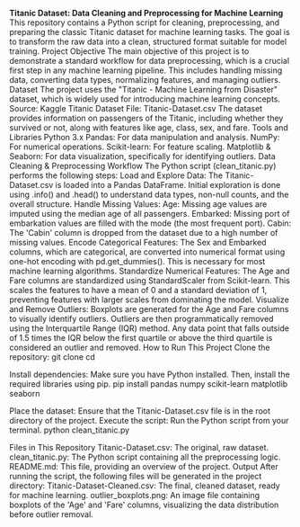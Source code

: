 **Titanic Dataset: Data Cleaning and Preprocessing for Machine Learning**
This repository contains a Python script for cleaning, preprocessing, and preparing the classic Titanic dataset for machine learning tasks. The goal is to transform the raw data into a clean, structured format suitable for model training.
Project Objective
The main objective of this project is to demonstrate a standard workflow for data preprocessing, which is a crucial first step in any machine learning pipeline. This includes handling missing data, converting data types, normalizing features, and managing outliers.
Dataset
The project uses the "Titanic - Machine Learning from Disaster" dataset, which is widely used for introducing machine learning concepts.
Source: Kaggle Titanic Dataset
File: Titanic-Dataset.csv
The dataset provides information on passengers of the Titanic, including whether they survived or not, along with features like age, class, sex, and fare.
Tools and Libraries
Python 3.x
Pandas: For data manipulation and analysis.
NumPy: For numerical operations.
Scikit-learn: For feature scaling.
Matplotlib & Seaborn: For data visualization, specifically for identifying outliers.
Data Cleaning & Preprocessing Workflow
The Python script (clean_titanic.py) performs the following steps:
Load and Explore Data:
The Titanic-Dataset.csv is loaded into a Pandas DataFrame.
Initial exploration is done using .info() and .head() to understand data types, non-null counts, and the overall structure.
Handle Missing Values:
Age: Missing age values are imputed using the median age of all passengers.
Embarked: Missing port of embarkation values are filled with the mode (the most frequent port).
Cabin: The 'Cabin' column is dropped from the dataset due to a high number of missing values.
Encode Categorical Features:
The Sex and Embarked columns, which are categorical, are converted into numerical format using one-hot encoding with pd.get_dummies(). This is necessary for most machine learning algorithms.
Standardize Numerical Features:
The Age and Fare columns are standardized using StandardScaler from Scikit-learn. This scales the features to have a mean of 0 and a standard deviation of 1, preventing features with larger scales from dominating the model.
Visualize and Remove Outliers:
Boxplots are generated for the Age and Fare columns to visually identify outliers.
Outliers are then programmatically removed using the Interquartile Range (IQR) method. Any data point that falls outside of 1.5 times the IQR below the first quartile or above the third quartile is considered an outlier and removed.
How to Run This Project
Clone the repository:
git clone <your-repository-url>
cd <repository-name>


Install dependencies:
Make sure you have Python installed. Then, install the required libraries using pip.
pip install pandas numpy scikit-learn matplotlib seaborn


Place the dataset:
Ensure that the Titanic-Dataset.csv file is in the root directory of the project.
Execute the script:
Run the Python script from your terminal.
python clean_titanic.py


Files in This Repository
Titanic-Dataset.csv: The original, raw dataset.
clean_titanic.py: The Python script containing all the preprocessing logic.
README.md: This file, providing an overview of the project.
Output
After running the script, the following files will be generated in the project directory:
Titanic-Dataset-Cleaned.csv: The final, cleaned dataset, ready for machine learning.
outlier_boxplots.png: An image file containing boxplots of the 'Age' and 'Fare' columns, visualizing the data distribution before outlier removal.
